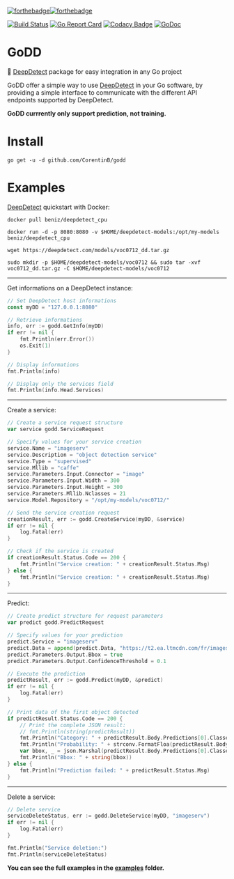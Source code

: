 [![forthebadge](https://forthebadge.com/images/badges/built-with-love.svg)](https://forthebadge.com)[![forthebadge](https://forthebadge.com/images/badges/made-with-go.svg)](https://forthebadge.com)

[![Build Status](https://travis-ci.com/CorentinB/godd.svg?token=RUPYCGKsp5yMHL2ydcwd&branch=master)](https://travis-ci.com/CorentinB/godd) [![Go Report Card](https://goreportcard.com/badge/github.com/CorentinB/godd)](https://goreportcard.com/report/github.com/CorentinB/godd) [![Codacy Badge](https://api.codacy.com/project/badge/Grade/0d3f90ca8f7146248520913e89e37c9e)](https://www.codacy.com/app/CorentinB/godd?utm_source=github.com&amp;utm_medium=referral&amp;utm_content=CorentinB/godd&amp;utm_campaign=Badge_Grade) [![GoDoc](https://godoc.org/github.com/CorentinB/godd?status.svg)](https://godoc.org/github.com/CorentinB/godd)

# GoDD
🧠 [DeepDetect](https://github.com/jolibrain/deepdetect) package for easy integration in any Go project

GoDD offer a simple way to use [DeepDetect](https://github.com/jolibrain/deepdetect) in your Go software, by providing a simple interface to communicate with the different API endpoints supported by DeepDetect.

**GoDD currrently only support prediction, not training.**

# Install

`go get -u -d github.com/CorentinB/godd`

# Examples

[DeepDetect](https://github.com/jolibrain/deepdetect) quickstart with Docker:

`docker pull beniz/deepdetect_cpu`

`docker run -d -p 8080:8080 -v $HOME/deepdetect-models:/opt/my-models beniz/deepdetect_cpu`

`wget https://deepdetect.com/models/voc0712_dd.tar.gz`

`sudo mkdir -p $HOME/deepdetect-models/voc0712 && sudo tar -xvf voc0712_dd.tar.gz -C $HOME/deepdetect-models/voc0712`

---

Get informations on a DeepDetect instance:

```go
// Set DeepDetect host informations
const myDD = "127.0.0.1:8080"

// Retrieve informations
info, err := godd.GetInfo(myDD)
if err != nil {
	fmt.Println(err.Error())
	os.Exit(1)
}

// Display informations
fmt.Println(info)

// Display only the services field
fmt.Println(info.Head.Services)
```

---

Create a service:

```go
// Create a service request structure
var service godd.ServiceRequest

// Specify values for your service creation
service.Name = "imageserv"
service.Description = "object detection service"
service.Type = "supervised"
service.Mllib = "caffe"
service.Parameters.Input.Connector = "image"
service.Parameters.Input.Width = 300
service.Parameters.Input.Height = 300
service.Parameters.Mllib.Nclasses = 21
service.Model.Repository = "/opt/my-models/voc0712/"

// Send the service creation request
creationResult, err := godd.CreateService(myDD, &service)
if err != nil {
	log.Fatal(err)
}

// Check if the service is created
if creationResult.Status.Code == 200 {
	fmt.Println("Service creation: " + creationResult.Status.Msg)
} else {
	fmt.Println("Service creation: " + creationResult.Status.Msg)
}
```

---

Predict:

```go
// Create predict structure for request parameters
var predict godd.PredictRequest

// Specify values for your prediction
predict.Service = "imageserv"
predict.Data = append(predict.Data, "https://t2.ea.ltmcdn.com/fr/images/9/0/0/les_bienfaits_d_avoir_un_chien_1009_600.jpg")
predict.Parameters.Output.Bbox = true
predict.Parameters.Output.ConfidenceThreshold = 0.1

// Execute the prediction
predictResult, err := godd.Predict(myDD, &predict)
if err != nil {
	log.Fatal(err)
}

// Print data of the first object detected
if predictResult.Status.Code == 200 {
	// Print the complete JSON result:
	// fmt.Println(string(predictResult))
	fmt.Println("Category: " + predictResult.Body.Predictions[0].Classes[0.Cat)
	fmt.Println("Probability: " + strconv.FormatFloa(predictResult.Body.Predictions[0].Classes[0].Prob, 'f', 6, 64))
	var bbox, _ = json.Marshal(predictResult.Body.Predictions[0].Classes[0.Bbox)
	fmt.Println("Bbox: " + string(bbox))
} else {
	fmt.Println("Prediction failed: " + predictResult.Status.Msg)
}
```

---

Delete a service:

```go
// Delete service
serviceDeleteStatus, err := godd.DeleteService(myDD, "imageserv")
if err != nil {
	log.Fatal(err)
}

fmt.Println("Service deletion:")
fmt.Println(serviceDeleteStatus)
```

**You can see the full examples in the [examples](https://github.com/CorentinB/godd/tree/master/examples) folder.**
